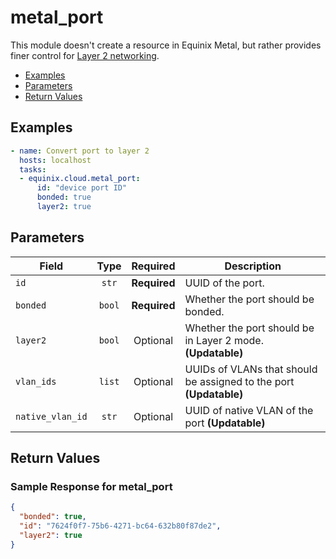 # metal_port

This module doesn't create a resource in Equinix Metal, but rather provides finer control for [Layer 2 networking](https://deploy.equinix.com/developers/docs/metal/layer2-networking/overview/).


- [Examples](#examples)
- [Parameters](#parameters)
- [Return Values](#return-values)

## Examples

```yaml
- name: Convert port to layer 2
  hosts: localhost
  tasks:
  - equinix.cloud.metal_port:
      id: "device port ID"
      bonded: true
      layer2: true

```










## Parameters

| Field     | Type | Required | Description                                                                  |
|-----------|------|----------|------------------------------------------------------------------------------|
| `id` | <center>`str`</center> | <center>**Required**</center> | UUID of the port.   |
| `bonded` | <center>`bool`</center> | <center>**Required**</center> | Whether the port should be bonded.   |
| `layer2` | <center>`bool`</center> | <center>Optional</center> | Whether the port should be in Layer 2 mode.  **(Updatable)** |
| `vlan_ids` | <center>`list`</center> | <center>Optional</center> | UUIDs of VLANs that should be assigned to the port  **(Updatable)** |
| `native_vlan_id` | <center>`str`</center> | <center>Optional</center> | UUID of native VLAN of the port  **(Updatable)** |






## Return Values



### Sample Response for metal_port
```json
{
  "bonded": true,
  "id": "7624f0f7-75b6-4271-bc64-632b80f87de2",
  "layer2": true
}
```


